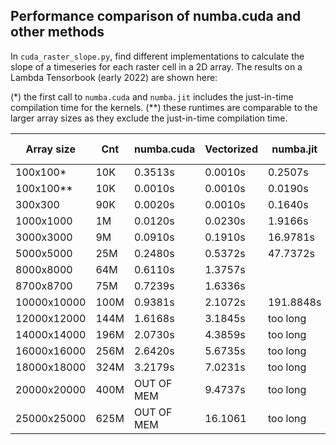 ## Performance comparison of numba.cuda and other methods

In `cuda_raster_slope.py`, find different implementations to calculate the slope of a timeseries for each raster
cell in a 2D array. The results on a Lambda Tensorbook (early 2022) are shown here:

(*) the first call to `numba.cuda` and `numba.jit` includes the just-in-time compilation time for the kernels.
(**) these runtimes are comparable to the larger array sizes as they exclude the just-in-time compilation time.


| Array size  | Cnt  | numba.cuda | Vectorized | numba.jit | matrix mul | simple slope | np.polyfit |
|-------------|------|------------|------------|-----------|------------|--------------|------------|
| 100x100*    | 10K  | 0.3513s    | 0.0010s    | 0.2507s   | 0.0570s    | 0.0410s      | 0.3760s    |
| 100x100**   | 10K  | 0.0010s    | 0.0010s    | 0.0190s   | 0.0580s    | 0.0400s      | 0.3709s    |
| 300x300     | 90K  | 0.0020s    | 0.0010s    | 0.1640s   | 0.5180s    | 0.3617s      | 3.1471s    |
| 1000x1000   | 1M   | 0.0120s    | 0.0230s    | 1.9166s   | 5.7087s    | 4.0897s      | 35.6763s   |
| 3000x3000   | 9M   | 0.0910s    | 0.1910s    | 16.9781s  | 52.3257s   | 36.6744s     | 323.7616s  |
| 5000x5000   | 25M  | 0.2480s    | 0.5372s    | 47.7372s  | 149.9153s  | 104.8890s    | too long   |
| 8000x8000   | 64M  | 0.6110s    | 1.3757s    |           |            |              | too long   |
| 8700x8700   | 75M  | 0.7239s    | 1.6336s    |           |            |              | too long   |
| 10000x10000 | 100M | 0.9381s    | 2.1072s    | 191.8848s | 586.5449s  | 418.3852     | too long   |
| 12000x12000 | 144M | 1.6168s    | 3.1845s    | too long  |            |              |            |
| 14000x14000 | 196M | 2.0730s    | 4.3859s    | too long  |            |              |            |
| 16000x16000 | 256M | 2.6420s    | 5.6735s    | too long  |            |              |            |
| 18000x18000 | 324M | 3.2179s    | 7.0231s    | too long  |            |              |            |
| 20000x20000 | 400M | OUT OF MEM | 9.4737s    | too long  |            |              |            |
| 25000x25000 | 625M | OUT OF MEM | 16.1061    | too long  |            |              |            |
